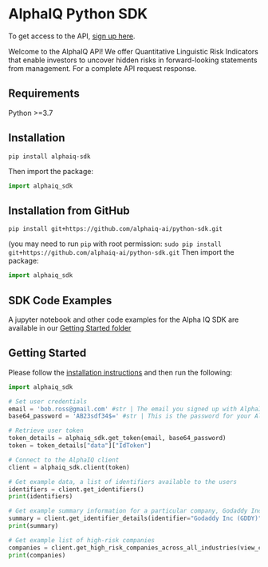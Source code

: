 # AlphaIQ Python SDK
To get access to the API, [sign up here](https://alphaiq.ai).

Welcome to the AlphaIQ API! We offer Quantitative Linguistic Risk Indicators that enable investors to uncover hidden risks in forward-looking statements from management. For a complete API request response.

## Requirements

Python >=3.7

## Installation

```
pip install alphaiq-sdk
```
Then import the package:
```python
import alphaiq_sdk
```
## Installation from GitHub
```
pip install git+https://github.com/alphaiq-ai/python-sdk.git
```
(you may need to run `pip` with root permission: `sudo pip install git+https://github.com/alphaiq-ai/python-sdk.git`
Then import the package:
```python
import alphaiq_sdk
```
## SDK Code Examples

A jupyter notebook and other code examples for the Alpha IQ SDK are available in our [Getting Started folder](alphaiq_sdk/get_started)

## Getting Started

Please follow the [installation instructions](#installation) and then run the following:

```python
import alphaiq_sdk

# Set user credentials
email = 'bob.ross@gmail.com' #str | The email you signed up with AlphaIQ. To sign up for an account, go to our website: https://alphaiq.ai
base64_password = 'AB23sdf34$=' #str | This is the password for your AlphaIQ account with Base64 encryption applied. Copy your password into this base64 encryption tool to get the encrypted version of your password: https://www.base64encode.org/

# Retrieve user token    
token_details = alphaiq_sdk.get_token(email, base64_password)
token = token_details["data"]["IdToken"]

# Connect to the AlphaIQ client
client = alphaiq_sdk.client(token)

# Get example data, a list of identifiers available to the users
identifiers = client.get_identifiers()
print(identifiers)

# Get example summary information for a particular company, Godaddy Inc
summary = client.get_identifier_details(identifier="Godaddy Inc (GDDY)")
print(summary)

# Get example list of high-risk companies
companies = client.get_high_risk_companies_across_all_industries(view_change='1q')
print(companies)

```


